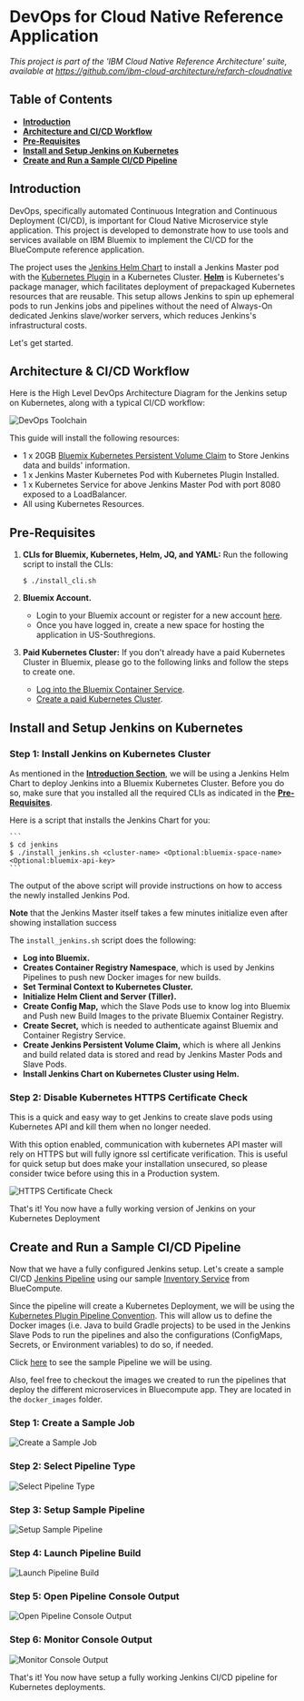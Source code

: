 # DevOps for Cloud Native Reference Application

*This project is part of the 'IBM Cloud Native Reference Architecture' suite, available at
https://github.com/ibm-cloud-architecture/refarch-cloudnative*

## Table of Contents
- **[Introduction](#introduction)**
- **[Architecture and CI/CD Workflow](#architecture-and-cicd-workflow)**
- **[Pre-Requisites](#pre-requisites)**
- **[Install and Setup Jenkins on Kubernetes](#install-and-setup-jenkins-on-kubernetes)**
- **[Create and Run a Sample CI/CD Pipeline](#create-and-run-a-sample-cicd-pipeline)**

## Introduction
DevOps, specifically automated Continuous Integration and Continuous Deployment (CI/CD), is important for Cloud Native Microservice style application. This project is developed to demonstrate how to use tools and services available on IBM Bluemix to implement the CI/CD for the BlueCompute reference application.

The project uses the [Jenkins Helm Chart](https://github.com/kubernetes/charts/tree/master/stable/jenkins) to install a Jenkins Master pod with the [Kubernetes Plugin](https://wiki.jenkins-ci.org/display/JENKINS/Kubernetes+Plugin) in a Kubernetes Cluster. [**Helm**](https://github.com/kubernetes/helm) is Kubernetes's package manager, which facilitates deployment of prepackaged Kubernetes resources that are reusable. This setup allows Jenkins to spin up ephemeral pods to run Jenkins jobs and pipelines without the need of Always-On dedicated Jenkins slave/worker servers, which reduces Jenkins's infrastructural costs.

Let's get started.

## Architecture & CI/CD Workflow
Here is the High Level DevOps Architecture Diagram for the Jenkins setup on Kubernetes, along with a typical CI/CD workflow:

![DevOps Toolchain](static/imgs/architecture.png?raw=true)  

This guide will install the following resources:
* 1 x 20GB [Bluemix Kubernetes Persistent Volume Claim](https://console.ng.bluemix.net/docs/containers/cs_apps.html#cs_apps_volume_claim) to Store Jenkins data and builds' information.
* 1 x Jenkins Master Kubernetes Pod with Kubernetes Plugin Installed.
* 1 x Kubernetes Service for above Jenkins Master Pod with port 8080 exposed to a LoadBalancer.
* All using Kubernetes Resources.

## Pre-Requisites
1. **CLIs for Bluemix, Kubernetes, Helm, JQ, and YAML:** Run the following script to install the CLIs:

    `$ ./install_cli.sh`

2. **Bluemix Account.**
    * Login to your Bluemix account or register for a new account [here](https://bluemix.net/registration).
    * Once you have logged in, create a new space for hosting the application in US-Southregions.
3. **Paid Kubernetes Cluster:** If you don't already have a paid Kubernetes Cluster in Bluemix, please go to the following links and follow the steps to create one.
    * [Log into the Bluemix Container Service](https://github.com/ibm-cloud-architecture/refarch-cloudnative-kubernetes#step-2-provision-a-kubernetes-cluster-on-ibm-bluemix-container-service).
    * [Create a paid Kubernetes Cluster](https://github.com/ibm-cloud-architecture/refarch-cloudnative-kubernetes#paid-cluster).

## Install and Setup Jenkins on Kubernetes
### Step 1: Install Jenkins on Kubernetes Cluster
As mentioned in the [**Introduction Section**](#introduction), we will be using a Jenkins Helm Chart to deploy Jenkins into a Bluemix Kubernetes Cluster. Before you do so, make sure that you installed all the required CLIs as indicated in the [**Pre-Requisites**](#pre-requisites).

Here is a script that installs the Jenkins Chart for you:

    ```
    $ cd jenkins
    $ ./install_jenkins.sh <cluster-name> <Optional:bluemix-space-name> <Optional:bluemix-api-key>
    ```

The output of the above script will provide instructions on how to access the newly installed Jenkins Pod.

**Note** that the Jenkins Master itself takes a few minutes initialize even after showing installation success

The `install_jenkins.sh` script does the following:
* **Log into Bluemix.**
* **Creates Container Registry Namespace**, which is used by Jenkins Pipelines to push new Docker images for new builds.
* **Set Terminal Context to Kubernetes Cluster.**
* **Initialize Helm Client and Server (Tiller).**
* **Create Config Map,** which the Slave Pods use to know log into Bluemix and Push new Build Images to the private Bluemix Container Registry.
* **Create Secret,** which is needed to authenticate against Bluemix and Container Registry Service.
* **Create Jenkins Persistent Volume Claim,** which is where all Jenkins and build related data is stored and read by Jenkins Master Pods and Slave Pods.
* **Install Jenkins Chart on Kubernetes Cluster using Helm.**

### Step 2: Disable Kubernetes HTTPS Certificate Check
This is a quick and easy way to get Jenkins to create slave pods using Kubernetes API and kill them when no longer needed.

With this option enabled, communication with kubernetes API master will rely on HTTPS but will fully ignore ssl certificate verification. This is useful for quick setup but does make your installation unsecured, so please consider twice before using this in a Production system.

![HTTPS Certificate Check](static/imgs/certificate.png?raw=true)  

That's it! You now have a fully working version of Jenkins on your Kubernetes Deployment

## Create and Run a Sample CI/CD Pipeline
Now that we have a fully configured Jenkins setup. Let's create a sample CI/CD [Jenkins Pipeline](https://jenkins.io/doc/book/pipeline/) using our sample [Inventory Service](https://github.com/ibm-cloud-architecture/refarch-cloudnative-micro-inventory/tree/kube-int) from BlueCompute.

Since the pipeline will create a Kubernetes Deployment, we will be using the [Kubernetes Plugin Pipeline Convention](https://github.com/jenkinsci/kubernetes-plugin#pipeline-support). This will allow us to define the Docker images (i.e. Java to build Gradle projects) to be used in the Jenkins Slave Pods to run the pipelines and also the configurations (ConfigMaps, Secrets, or Environment variables) to do so, if needed.

Click [here](https://github.com/ibm-cloud-architecture/refarch-cloudnative-micro-inventory/blob/kube-int/inventory/Jenkinsfile) to see the sample Pipeline we will be using.

Also, feel free to checkout the images we created to run the pipelines that deploy the different microservices in Bluecompute app. They are located in the `docker_images` folder.

### Step 1: Create a Sample Job
![Create a Sample Job](static/imgs/1_create_job.png?raw=true)

### Step 2: Select Pipeline Type
![Select Pipeline Type](static/imgs/2_select_pipeline_type.png?raw=true)

### Step 3: Setup Sample Pipeline
![Setup Sample Pipeline](static/imgs/3_setup_pipeline.png?raw=true)

### Step 4: Launch Pipeline Build
![Launch Pipeline Build](static/imgs/4_launch_build.png?raw=true)

### Step 5: Open Pipeline Console Output
![Open Pipeline Console Output](static/imgs/5_open_console_output.png?raw=true)

### Step 6: Monitor Console Output
![Monitor Console Output](static/imgs/6_see_console_output.png?raw=true)

That's it! You now have setup a fully working Jenkins CI/CD pipeline for Kubernetes deployments.